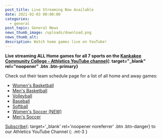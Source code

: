 ```yaml
---
post_title: Live Streaming Now Available
date: 2021-02-03 00:00:00
categories:
  - general
post_topic: General News
news_thumb_image: /uploads/download.png
news_thumb_alt:
description: Watch home games live on YouTube!
---
```


**Live streaming ALL Home games for all 7 sports on the [Kankakee Community College - Athletics YouTube channel](https://www.youtube.com/channel/UCsWah4rJ6mYqMYcIDw4l6Zg){: target="_blank" rel="noopener" .btn .btn-primary}**

Check out their team schedule page for a list of all home and away games:

- [Women's Basketball](/womens-basketball/schedule/)
- [Men's Basketball](/mens-basketball/schedule/)
- [Volleyball](/volleyball/schedule/)
- [Baseball](/baseball/schedule/)
- [Softball](/softball/schedule/)
- [Women's Soccer (NEW)](/womens-soccer/schedule/)
- [Men's Soccer](/soccer/schedule/)

[Subscribe](https://www.youtube.com/channel/UCsWah4rJ6mYqMYcIDw4l6Zg?sub_confirmation=1){: target='_blank' rel='noopener noreferrer' .btn .btn-danger} to our Athletics YouTube Channel
{: .mt-3 }